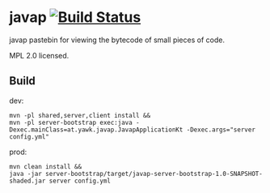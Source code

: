 javap [![Build Status](https://ci.yawk.at/job/javap/badge/icon)](https://ci.yawk.at/job/javap)
=====

javap pastebin for viewing the bytecode of small pieces of code.

MPL 2.0 licensed.

Build
-----

dev:

```
mvn -pl shared,server,client install &&
mvn -pl server-bootstrap exec:java -Dexec.mainClass=at.yawk.javap.JavapApplicationKt -Dexec.args="server config.yml"
```

prod:

```
mvn clean install &&
java -jar server-bootstrap/target/javap-server-bootstrap-1.0-SNAPSHOT-shaded.jar server config.yml
```
